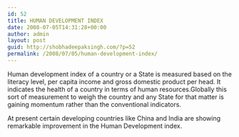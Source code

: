 ```yaml
---
id: 52
title: HUMAN DEVELOPMENT INDEX
date: 2008-07-05T14:31:28+00:00
author: admin
layout: post
guid: http://shobhadeepaksingh.com/?p=52
permalink: /2008/07/05/human-development-index/
---
```

Human development index of a country or a State is measured based on the literacy level, per capita income and gross domestic product per head. It indicates the health of a country in terms of human resources.Globally this sort of measurement to weigh the country and any State for that matter is gaining momentum rather than the conventional indicators.

At present certain developing countries like China and India are showing remarkable improvement in the Human Development index.